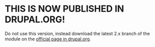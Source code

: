 # THIS IS NOW PUBLISHED IN DRUPAL.ORG!

Do not use this version, instead download the latest 2.x branch of the module on the [official page in drupal.org](https://www.drupal.org/project/build_hooks). 


